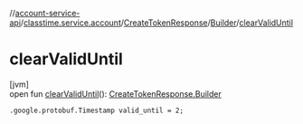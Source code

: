 //[account-service-api](../../../../index.md)/[classtime.service.account](../../index.md)/[CreateTokenResponse](../index.md)/[Builder](index.md)/[clearValidUntil](clear-valid-until.md)

# clearValidUntil

[jvm]\
open fun [clearValidUntil](clear-valid-until.md)(): [CreateTokenResponse.Builder](index.md)

`.google.protobuf.Timestamp valid_until = 2;`
